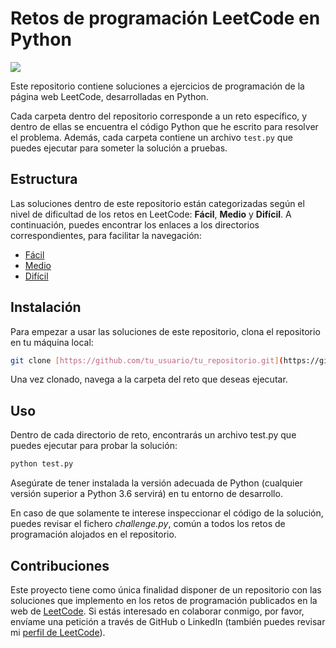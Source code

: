 # Retos de programación LeetCode en Python

<img src="https://i.imgur.com/shBSX54.png">

Este repositorio contiene soluciones a ejercicios de programación de la página web LeetCode, desarrolladas en Python.

Cada carpeta dentro del repositorio corresponde a un reto específico, y dentro de ellas se encuentra el código Python que he escrito para resolver el problema. Además, cada carpeta contiene un archivo `test.py` que puedes ejecutar para someter la solución a pruebas.

## Estructura

Las soluciones dentro de este repositorio están categorizadas según el nivel de dificultad de los retos en LeetCode: **Fácil**, **Medio** y **Difícil**. A continuación, puedes encontrar los enlaces a los directorios correspondientes, para facilitar la navegación:

- [Fácil](./EASY/)
- [Medio](./MEDIUM/)
- [Difícil](./HARD/)

## Instalación

Para empezar a usar las soluciones de este repositorio, clona el repositorio en tu máquina local:

```bash
git clone [https://github.com/tu_usuario/tu_repositorio.git](https://github.com/Davidpm02/PYTHON___Retos_Programacion_LeetCode)
```

Una vez clonado, navega a la carpeta del reto que deseas ejecutar.

## Uso

Dentro de cada directorio de reto, encontrarás un archivo test.py que puedes ejecutar para probar la solución:

```bash
python test.py
```

Asegúrate de tener instalada la versión adecuada de Python (cualquier versión superior a Python 3.6 servirá) en tu entorno de desarrollo.

En caso de que solamente te interese inspeccionar el código de la solución, puedes revisar el fichero *challenge.py*, común a todos los retos de programación alojados en el repositorio.


## Contribuciones

Este proyecto tiene como única finalidad disponer de un repositorio con las soluciones que implemento en los retos de programación publicados en la web de [LeetCode](https://leetcode.com/problemset/).
Si estás interesado en colaborar conmigo, por favor, envíame una petición a través de GitHub o LinkedIn (también puedes revisar mi [perfil de LeetCode](https://leetcode.com/u/Davidpm02/)).
